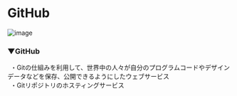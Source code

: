 # GitHub
![image](https://user-images.githubusercontent.com/81621944/209924562-df4a3141-c831-401c-924e-1b55367208af.png)

### ▼GitHub
&ensp;・Gitの仕組みを利用して、世界中の人々が自分のプログラムコードやデザインデータなどを保存、公開できるようにしたウェブサービス<br>
&ensp;・Gitリポジトリのホスティングサービス<br>
<br>
